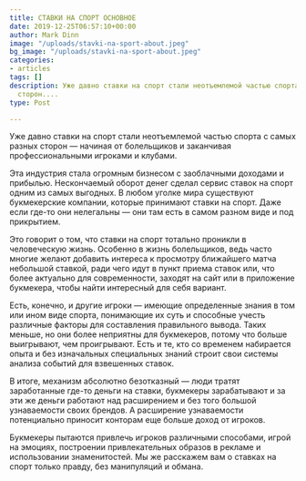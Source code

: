 ```yaml
---
title: СТАВКИ НА СПОРТ ОСНОВНОЕ
date: 2019-12-25T06:57:10+00:00
author: Mark Dinn
image: "/uploads/stavki-na-sport-about.jpeg"
bg_image: "/uploads/stavki-na-sport-about.jpeg"
categories:
- articles
tags: []
description: Уже давно ставки на спорт стали неотъемлемой частью спорта с самых разных
  сторон....
type: Post

---
```

Уже давно ставки на спорт стали неотъемлемой частью спорта с самых разных сторон — начиная от болельщиков и заканчивая профессиональными игроками и клубами.

Эта индустрия стала огромным бизнесом с заоблачными доходами и прибылью. Нескончаемый оборот денег сделал сервис ставок на спорт одним из самых выгодных. В любом уголке мира существуют букмекерские компании, которые принимают ставки на спорт. Даже если где-то они нелегальны — они там есть в самом разном виде и под прикрытием.

Это говорит о том, что ставки на спорт тотально проникли в человеческую жизнь. Особенно в жизнь болельщиков, ведь часто многие желают добавить интереса к просмотру ближайшего матча небольшой ставкой, ради чего идут в пункт приема ставок или, что более актуально для современности, заходят на сайт или в приложение букмекера, чтобы найти интересный для себя вариант.

Есть, конечно, и другие игроки — имеющие определенные знания в том или ином виде спорта, понимающие их суть и способные учесть различные факторы для составления правильного вывода. Таких меньше, но они более неприятны для букмекеров, потому что больше выигрывают, чем проигрывают. Есть и те, кто со временем набирается опыта и без изначальных специальных знаний строит свои системы анализа событий для взвешенных ставок.

В итоге, механизм абсолютно безотказный — люди тратят заработанные где-то деньги на ставки, букмекеры зарабатывают и за эти же деньги работают над расширением и без того большой узнаваемости своих брендов. А расширение узнаваемости потенциально приносит конторам еще больше доход от игроков.

Букмекеры пытаются привлечь игроков различными способами, игрой на эмоциях, построении привлекательных образов в рекламе и использовании знаменитостей. Мы же расскажем вам о ставках на спорт только правду, без манипуляций и обмана.